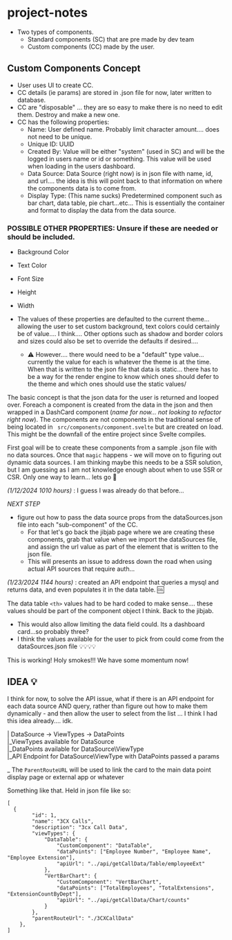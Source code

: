 # project-notes

- Two types of components.
  - Standard components (SC) that are pre made by dev team
  - Custom components (CC) made by the user.

## Custom Components Concept

- User uses UI to create CC.
- CC details (ie params) are stored in .json file for now, later written to database.
- CC are "disposable" ... they are so easy to make there is no need to edit them. Destroy and make a new one.
- CC has the following properties:
  - Name: User defined name. Probably limit character amount.... does not need to be unique.
  - Unique ID: UUID
  - Created By: Value will be either "system" (used in SC) and will be the logged in users name or id or something. This value will be used when loading in the users dashboard.
  - Data Source: Data Source (right now) is in json file with name, id, and url.... the idea is this will point back to that information on where the components data is to come from.
  - Display Type: (This name sucks) Predetermined component such as bar chart, data table, pie chart...etc... This is essentially the container and format to display the data from the data source.

### POSSIBLE OTHER PROPERTIES: Unsure if these are needed or should be included.

- Background Color
- Text Color
- Font Size
- Height
- Width
- The values of these properties are defaulted to the current theme... allowing the user to set custom background, text colors could certainly be of value.... I think.... Other options such as shadow and border colors and sizes could also be set to override the defaults if desired....

  - ⚠️ However.... there would need to be a "default" type value... currently the value for each is whatever the theme is at the time. When that is written to the json file that data is static... there has to be a way for the render engine to know which ones should defer to the theme and which ones should use the static values/

The basic concept is that the json data for the user is returned and looped over. Foreach a component is created from the data in the json and then wrapped in a DashCard component (_name for now... not looking to refactor right now_). The components are not components in the traditional sense of being located in ` src/components/component.svelte` but are created on load. This might be the downfall of the entire project since Svelte compiles.

First goal will be to create these components from a sample .json file with no data sources. Once that `magic` happens - we will move on to figuring out dynamic data sources. I am thinking maybe this needs to be a SSR solution, but I am guessing as I am not knowledge enough about when to use SSR or CSR. Only one way to learn... lets go 🚀

_(1/12/2024 1010 hours)_ : I guess I was already do that before...

_*NEXT STEP*_

- figure out how to pass the data source props from the dataSources.json file into each "sub-component" of the CC.
  - For that let's go back the jibjab page where we are creating these components, grab that value when we import the dataSources file, and assign the url value as part of the element that is written to the json file.
  - This will presents an issue to address down the road when using actual API sources that require auth...

_(1/23/2024 1144 hours)_ : created an API endpoint that queries a mysql and returns data, and even populates it in the data table. 🆒

The data table `<th>` values had to be hard coded to make sense.... these values should be part of the component object I think. Back to the jibjab.

- This would also allow limiting the data field could. Its a dashboard card...so probably three?
- I think the values available for the user to pick from could come from the dataSources.json file 💡💡💡💡

This is working! Holy smokes!!! We have some momentum now!

## IDEA 💡

I think for now, to solve the API issue, what if there is an API endpoint for each data source AND query, rather than figure out how to make them dynamically - and then allow the user to select from the list ... I think I had this idea already.... idk.

| DataSource -> ViewTypes -> DataPoints <br/>
|\_ViewTypes available for DataSource <br/>
|\_DataPoints available for DataSource\ViewType <br/>
|\_API Endpoint for DataSource\ViewType with DataPoints passed a params <br/>

\_ The `ParentRouteURL` will be used to link the card to the main data point display page or external app or whatever

Something like that. Held in json file like so:

```
[
  {
		"id": 1,
		"name": "3CX Calls",
		"description": "3cx Call Data",
		"viewTypes": {
			"DataTable": {
				"CustomComponent": "DataTable",
				"dataPoints": ["Employee Number", "Employee Name", "Employee Extension"],
				"apiUrl": "../api/getCallData/Table/employeeExt"
			},
			"VertBarChart": {
				"CustomComponent": "VertBarChart",
				"dataPoints": ["TotalEmployees", "TotalExtensions", "ExtensionCountByDept"],
				"apiUrl": "../api/getCallData/Chart/counts"
			}
		},
		"parentRouteUrl": "./3CXCallData"
	},
]
```
